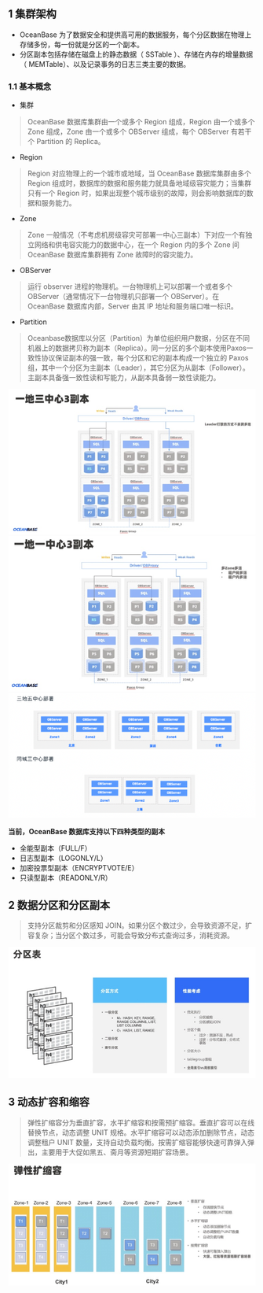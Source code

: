 ## 1 集群架构

- OceanBase 为了数据安全和提供高可用的数据服务，每个分区数据在物理上存储多份，每一份就是分区的一个副本。
- 分区副本包括存储在磁盘上的静态数据（ SSTable ）、存储在内存的增量数据（ MEMTable）、以及记录事务的日志三类主要的数据。

### 1.1 基本概念

- 集群

> OceanBase 数据库集群由一个或多个 Region 组成，Region 由一个或多个 Zone 组成，Zone 由一个或多个 OBServer 组成，每个 OBServer 有若干个 Partition 的 Replica。

- Region

> Region 对应物理上的一个城市或地域，当 OceanBase 数据库集群由多个 Region 组成时，数据库的数据和服务能力就具备地域级容灾能力；当集群只有一个 Region 时，如果出现整个城市级别的故障，则会影响数据库的数据和服务能力。

- Zone

> Zone 一般情况（不考虑机房级容灾可部署一中心三副本）下对应一个有独立网络和供电容灾能力的数据中心，在一个 Region 内的多个 Zone 间 OceanBase 数据库集群拥有 Zone 故障时的容灾能力。

- OBServer

> 运行 observer 进程的物理机。一台物理机上可以部署一个或者多个 OBServer（通常情况下一台物理机只部署一个 OBServer）。在 OceanBase 数据库内部，Server 由其 IP 地址和服务端口唯一标识。

- Partition

> Oceanbase数据库以分区（Partition）为单位组织用户数据，分区在不同机器上的数据拷贝称为副本（Replica）。同一分区的多个副本使用Paxos一致性协议保证副本的强一致，每个分区和它的副本构成一个独立的 Paxos 组，其中一个分区为主副本（Leader），其它分区为从副本（Follower）。主副本具备强一致性读和写能力，从副本具备弱一致性读能力。

![](img/分区1.png)
![](img/分区2.png)
![](img/分区3.png)

**当前，OceanBase 数据库支持以下四种类型的副本**

* 全能型副本（FULL/F）
* 日志型副本（LOGONLY/L）
* 加密投票型副本（ENCRYPTVOTE/E）
* 只读型副本（READONLY/R）

## 2 数据分区和分区副本

> 支持分区裁剪和分区感知 JOIN。如果分区个数过少，会导致资源不足，扩容复杂；当分区个数过多，可能会导致分布式查询过多，消耗资源。

![](img/分区表.png)

## 3 动态扩容和缩容

> 弹性扩缩容分为垂直扩容，水平扩缩容和按需预扩缩容。垂直扩容可以在线替换节点，动态调整 UNIT 规格。水平扩缩容可以动态添加删除节点，动态调整租户 UNIT 数量，支持自动负载均衡。按需扩缩容能够快速可靠弹入弹出，主要用于大促如黑五、斋月等资源短期扩容场景。

![](img/缩容.png)
